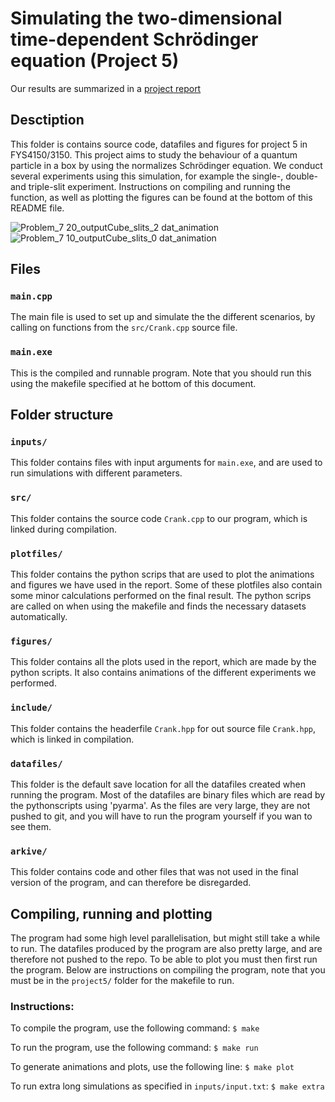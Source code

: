 # Simulating the two-dimensional time-dependent Schrödinger equation (Project 5)

Our results are summarized in a [project report](report_project1.pdf)

## Desctiption
This folder is contains source code, datafiles and figures for project 5 in FYS4150/3150. This project aims to study the behaviour of a quantum particle in a box by using the normalizes Schrödinger equation. We conduct several experiments using this simulation, for example the single-, double- and triple-slit experiment. Instructions on compiling and running the function, as well as plotting the figures can be found at the bottom of this README file.

![Problem_7 20_outputCube_slits_2 dat_animation](https://user-images.githubusercontent.com/31341364/146273401-9a893a1d-75e6-4bcf-ad0c-5c643b64598e.gif)
![Problem_7 10_outputCube_slits_0 dat_animation](https://user-images.githubusercontent.com/31341364/146273556-28c7a013-3c67-46e6-b9b9-2070487ca593.gif)

## Files
### `main.cpp`
The main file is used to set up and simulate the the different scenarios, by calling on functions from the `src/Crank.cpp` source file.

### `main.exe`
This is the compiled and runnable program. Note that you should run this using the makefile specified at he bottom of this document.

## Folder structure

### `inputs/`
This folder contains files with input arguments for `main.exe`, and are used to run simulations with different parameters.

### `src/`
This folder contains the source code `Crank.cpp` to our program, which is linked during compilation.

### `plotfiles/`
This folder contains the python scrips that are used to plot the animations and figures we have used in the report. Some of these plotfiles also contain some minor calculations performed on the final result. The python scrips are called on when using the makefile and finds the necessary datasets automatically.

### `figures/`
This folder contains all the plots used in the report, which are made by the python scripts. It also contains animations of the different experiments we performed.

### `include/`
This folder contains the headerfile `Crank.hpp` for out source file `Crank.hpp`, which is linked in compilation.

### `datafiles/`
This folder is the default save location for all the datafiles created when running the program. Most of the datafiles are binary files which are read by the pythonscripts using 'pyarma'. As the files are very large, they are not pushed to git, and you will have to run the program yourself if you wan to see them.

### `arkive/`
This folder contains code and other files that was not used in the final version of the program, and can therefore be disregarded.

## Compiling, running and plotting
The program had some high level parallelisation, but might still take a while to run. The datafiles produced by the program are also pretty large, and are therefore not pushed to the repo. To be able to plot you must then first run the program. Below are instructions on compiling the program, note that you must be in the `project5/` folder for the makefile to run.
### Instructions:
To compile the program, use the following command:
`$ make`

To run the program, use the following command:
`$ make run `

To generate animations and plots, use the following line:
`$ make plot`

To run extra long simulations as specified in `inputs/input.txt`:
`$ make extra`
